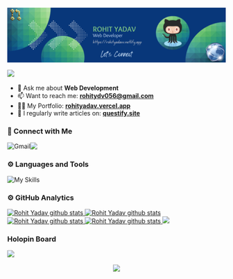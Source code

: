 <p align="center"> 
  <img src="https://github.com/rohit-yadavv/Rohit-Yadavv/blob/main/banner.png"/>
</p>

<p align="left"> 
  <img src="https://visitcount.itsvg.in/api?id=rohit-yadavv&icon=0&color=0" />
</p>

- 💬 Ask me about **Web Development**
- 📫 Want to reach me: **rohitydv056@gmail.com**
- 👨‍💻 My Portfolio: **[rohityadav.vercel.app](https://rohityadav.vercel.app/)**
- 📝 I regularly write articles on: **[questify.site](https://questify.site/)**

### 👋 Connect with Me
<a href="mailto:rohitydv056@gmail.com"><img align="left" src="https://img.shields.io/badge/Gmail-D14836?style=for-the-badge&logo=gmail&logoColor=white" alt="Gmail" /></a>
<a href="https://www.linkedin.com/in/rohityadavv/" target="_blank"><img align="left" src="https://img.shields.io/badge/LinkedIn-0077B5?style=for-the-badge&logo=linkedin&logoColor=white" target="_blank"></a>
<br/>

### ⚙️ Languages and Tools
![My Skills](https://skillicons.dev/icons?i=c,cpp,py,js,typescript,nextjs,react,nodejs,mongodb,html,css,tailwind,bootstrap,sass,styledcomponents,postman,express,git,linux,firebase,figma,redux,prisma,graphql,flask,postgresql,materialui,vim,fastapi,docker)

### ⚙️ GitHub Analytics
<a href="https://github.com/rohit-yadavv">
  <img height="160em" src="https://github-profile-summary-cards.vercel.app/api/cards/profile-details?username=rohit-yadavv&theme=github_dark" alt="Rohit Yadav github stats" />
  <img height="160em" src="http://github-profile-summary-cards.vercel.app/api/cards/repos-per-language?username=rohit-yadavv&theme=github_dark" alt="Rohit Yadav github stats" />
  <img height="160em" src="https://github-profile-summary-cards.vercel.app/api/cards/stats?username=rohit-yadavv&theme=github_dark" alt="Rohit Yadav github stats" />
    <img height="160em" src="http://github-profile-summary-cards.vercel.app/api/cards/most-commit-language?username=vn7n24fzkq&theme=github_dark" alt="Rohit Yadav github stats" />
  <img height="160em" src="http://github-profile-summary-cards.vercel.app/api/cards/productive-time?username=rohit-yadavv&theme=github_dark&utcOffset=8" />
  
</a>

### Holopin Board
<a href="https://holopin.io/@rohityadavv"><img src="https://holopin.me/rohityadavv" target="_blank"></a>

<p align="center"> 
  <img src="https://capsule-render.vercel.app/api?type=waving&color=gradient&height=100&section=footer"/>
</p>

